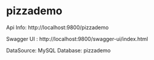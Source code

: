 # pizzademo

Api Info: http://localhost:9800/pizzademo

Swagger UI : http://localhost:9800/swagger-ui/index.html

DataSource: MySQL
    Database: pizzademo
